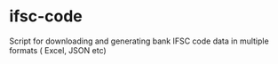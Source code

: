 # ifsc-code
Script for downloading and generating bank IFSC code data in multiple formats ( Excel, JSON etc)
